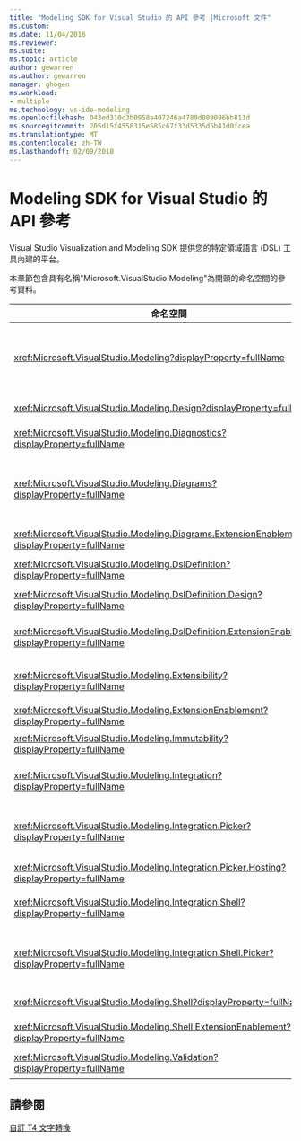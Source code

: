 ```yaml
---
title: "Modeling SDK for Visual Studio 的 API 參考 |Microsoft 文件"
ms.custom: 
ms.date: 11/04/2016
ms.reviewer: 
ms.suite: 
ms.topic: article
author: gewarren
ms.author: gewarren
manager: ghogen
ms.workload:
- multiple
ms.technology: vs-ide-modeling
ms.openlocfilehash: 043ed310c3b0958a407246a4789d089096bb811d
ms.sourcegitcommit: 205d15f4558315e585c67f33d5335d5b41d0fcea
ms.translationtype: MT
ms.contentlocale: zh-TW
ms.lasthandoff: 02/09/2018
---
```

# <a name="api-reference-for-modeling-sdk-for-visual-studio"></a>Modeling SDK for Visual Studio 的 API 參考
Visual Studio Visualization and Modeling SDK 提供您的特定領域語言 (DSL) 工具內建的平台。  
  
 本章節包含具有名稱"Microsoft.VisualStudio.Modeling"為開頭的命名空間的參考資料。  
  
|命名空間|內容|  
|---------------|-------------|  
|<xref:Microsoft.VisualStudio.Modeling?displayProperty=fullName>|類別，例如 ModelElement，也就是您在 DSL 中定義的所有網域類別的基底類別。|  
|<xref:Microsoft.VisualStudio.Modeling.Design?displayProperty=fullName>|形成 DSL 定義一部分的類別。|  
|<xref:Microsoft.VisualStudio.Modeling.Diagnostics?displayProperty=fullName>|模型存放區檢視器和效能測量工具。|  
|<xref:Microsoft.VisualStudio.Modeling.Diagrams?displayProperty=fullName>|類別，例如 ShapeElement，也就是您在 DSL 中定義的所有形狀的基底類別。|  
|<xref:Microsoft.VisualStudio.Modeling.Diagrams.ExtensionEnablement?displayProperty=fullName>|筆勢和選取範圍的方法。|  
|<xref:Microsoft.VisualStudio.Modeling.DslDefinition?displayProperty=fullName>|DSL 定義設計工具的 API。|  
|<xref:Microsoft.VisualStudio.Modeling.DslDefinition.Design?displayProperty=fullName>|DSL 定義設計工具的內部類別。|  
|<xref:Microsoft.VisualStudio.Modeling.DslDefinition.ExtensionEnablement?displayProperty=fullName>|可讓您擴充 DSL 設計工具命令、 手勢和驗證的屬性。|  
|<xref:Microsoft.VisualStudio.Modeling.Extensibility?displayProperty=fullName>|擴充方法 ModelElement 可實作 DSL 擴充性。|  
|<xref:Microsoft.VisualStudio.Modeling.ExtensionEnablement?displayProperty=fullName>|擴充屬性|  
|<xref:Microsoft.VisualStudio.Modeling.Immutability?displayProperty=fullName>|可讓您將模型的部分為唯讀。|  
|<xref:Microsoft.VisualStudio.Modeling.Integration?displayProperty=fullName>|Modelbus API，可幫助您整合不同的模型。|  
|<xref:Microsoft.VisualStudio.Modeling.Integration.Picker?displayProperty=fullName>|對話方塊，讓使用者瀏覽至模型和建立 Modelbus 參考的項目。|  
|<xref:Microsoft.VisualStudio.Modeling.Integration.Picker.Hosting?displayProperty=fullName>|選擇器服務。|  
|<xref:Microsoft.VisualStudio.Modeling.Integration.Shell?displayProperty=fullName>|Modelbus 配接器架構的[!INCLUDE[vsprvs](../code-quality/includes/vsprvs_md.md)]。|  
|<xref:Microsoft.VisualStudio.Modeling.Integration.Shell.Picker?displayProperty=fullName>|選擇器 對話方塊可讓使用者瀏覽至模型和建立 Modelbus 參考的項目。|  
|<xref:Microsoft.VisualStudio.Modeling.Shell?displayProperty=fullName>|Dsl 之間的介面和[!INCLUDE[vsprvs](../code-quality/includes/vsprvs_md.md)]。|  
|<xref:Microsoft.VisualStudio.Modeling.Shell.ExtensionEnablement?displayProperty=fullName>|可讓您定義捷徑 （操作） 功能表命令。|  
|<xref:Microsoft.VisualStudio.Modeling.Validation?displayProperty=fullName>|可讓您定義驗證條件約束。|  
  
## <a name="see-also"></a>請參閱  
 [自訂 T4 文字轉換](../modeling/customizing-t4-text-transformation.md)
